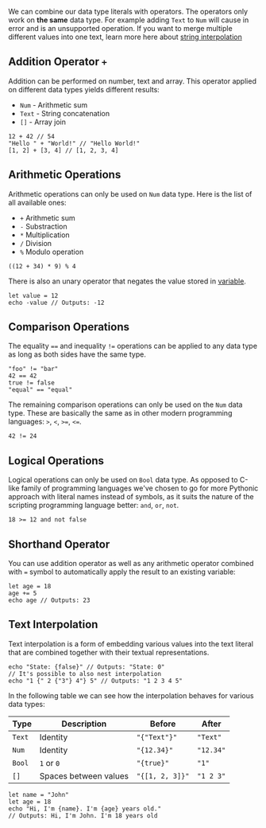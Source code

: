 We can combine our data type literals with operators. The operators only work on **the same** data type. For example adding `Text` to `Num` will cause in error and is an unsupported operation. If you want to merge multiple different values into one text, learn more here about [string interpolation](/basic_syntax/expressions#text-interpolation)

## Addition Operator `+`

Addition can be performed on number, text and array. This operator applied on different data types yields different results:

- `Num` - Arithmetic sum
- `Text` - String concatenation
- `[]` - Array join

```ab
12 + 42 // 54
"Hello " + "World!" // "Hello World!"
[1, 2] + [3, 4] // [1, 2, 3, 4]
```

## Arithmetic Operations

Arithmetic operations can only be used on `Num` data type. Here is the list of all available ones:
- `+` Arithmetic sum
- `-` Substraction
- `*` Multiplication
- `/` Division
- `%` Modulo operation

```ab
((12 + 34) * 9) % 4
```

There is also an unary operator that negates the value stored in [variable](/basic_syntax/variables).

```ab
let value = 12
echo -value // Outputs: -12
```



## Comparison Operations

The equality `==` and inequality `!=` operations can be applied to any data type as long as both sides have the same type.

```ab
"foo" != "bar"
42 == 42
true != false
"equal" == "equal"
```

The remaining comparison operations can only be used on the `Num` data type. These are basically the same as in other modern programming languages: `>`, `<`, `>=`, `<=`.

```ab
42 != 24
```

## Logical Operations

Logical operations can only be used on `Bool` data type. As opposed to C-like family of programming languages we've chosen to go for more Pythonic approach with literal names instead of symbols, as it suits the nature of the scripting programming language better: `and`, `or`, `not`.

```ab
18 >= 12 and not false
```

## Shorthand Operator

You can use addition operator as well as any arithmetic operator combined with `=` symbol to automatically apply the result to an existing variable:

```ab
let age = 18
age += 5
echo age // Outputs: 23
```

## Text Interpolation

Text interpolation is a form of embedding various values into the text literal that are combined together with their textual representations.

```ab
echo "State: {false}" // Outputs: "State: 0"
// It's possible to also nest interpolation
echo "1 {" 2 {"3"} 4"} 5" // Outputs: "1 2 3 4 5"
```

In the following table we can see how the interpolation behaves for various data types:

Type  |Description          |Before         |After
------|---------------------|---------------|---------
`Text`|Identity             |`"{"Text"}"`   |`"Text"`
`Num` |Identity             |`"{12.34}"`    |`"12.34"`
`Bool`|`1` or `0`           |`"{true}"`     |`"1"`
`[]`  |Spaces between values|`"{[1, 2, 3]}"`|`"1 2 3"`


```ab
let name = "John"
let age = 18
echo "Hi, I'm {name}. I'm {age} years old."
// Outputs: Hi, I'm John. I'm 18 years old
```

